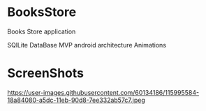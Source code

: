 # BooksStore

Books Store application

SQlLite DataBase
MVP android architecture
Animations

# ScreenShots

https://user-images.githubusercontent.com/60134186/115995584-18a84080-a5dc-11eb-90d8-7ee332ab57c7.jpeg

